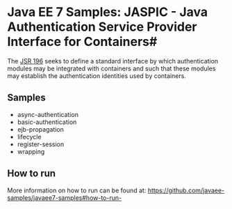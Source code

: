 # Java EE 7 Samples: JASPIC - Java Authentication Service Provider Interface for Containers#

The [JSR 196](https://jcp.org/en/jsr/detail?id=196) seeks to define a standard interface by which authentication modules may be integrated with containers and such that these modules may establish the authentication identities used by containers. 

## Samples ##

 - async-authentication
 - basic-authentication
 - ejb-propagation
 - lifecycle
 - register-session
 - wrapping

## How to run

More information on how to run can be found at: <https://github.com/javaee-samples/javaee7-samples#how-to-run->


